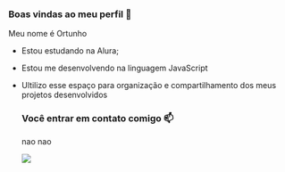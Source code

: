 ### Boas vindas ao meu perfil 💙

Meu nome é Ortunho

- Estou estudando na Alura;
- Estou me desenvolvendo na linguagem JavaScript
- Ultilizo esse espaço para organização e compartilhamento dos meus projetos desenvolvidos

  ### Você entrar em contato comigo 📫
  nao nao

  ![](https://media1.tenor.com/m/Acm71RTQlswAAAAC/alucard-luka.gif)
